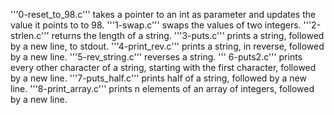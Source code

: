 '''0-reset_to_98.c''' takes a pointer to an int as parameter and updates the value it points to to 98.
'''1-swap.c''' swaps the values of two integers.
'''2-strlen.c''' returns the length of a string.
'''3-puts.c''' prints a string, followed by a new line, to stdout.
'''4-print_rev.c''' prints a string, in reverse, followed by a new line.
'''5-rev_string.c''' reverses a string.
''' 6-puts2.c''' prints every other character of a string, starting with the first character, followed by a new line.
'''7-puts_half.c''' prints half of a string, followed by a new line.
'''8-print_array.c''' prints n elements of an array of integers, followed by a new line.

